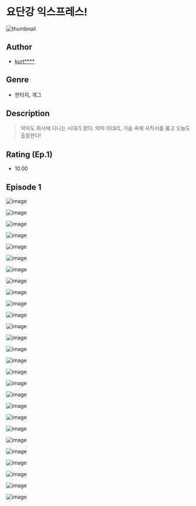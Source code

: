# 요단강 익스프레스!
![thumbnail](https://image-comic.pstatic.net/user_contents_data/challenge_comic/2023/05/25/324964/upload_3906985253816120932_480x623.jpeg)

## Author
- [kurt****](https://comic.naver.com/artistTitle?id=324964)

## Genre
- 판타지, 개그

## Description
> 악마도 회사에 다니는 시대가 왔다. 악마 이대리, 가슴 속에 사직서를 품고 오늘도 출동한다!


## Rating (Ep.1)
- 10.00

## Episode 1
![image](https://image-comic.pstatic.net/user_contents_data/challenge_comic/2023/05/25/324964/upload_3905011427808732773.jpeg)

![image](https://image-comic.pstatic.net/user_contents_data/challenge_comic/2023/05/25/324964/upload_3775816810123835185.jpeg)

![image](https://image-comic.pstatic.net/user_contents_data/challenge_comic/2023/05/25/324964/upload_7305230246773930040.jpeg)

![image](https://image-comic.pstatic.net/user_contents_data/challenge_comic/2023/05/25/324964/upload_3991932219964077925.jpeg)

![image](https://image-comic.pstatic.net/user_contents_data/challenge_comic/2023/05/25/324964/upload_7149009426297663544.jpeg)

![image](https://image-comic.pstatic.net/user_contents_data/challenge_comic/2023/05/25/324964/upload_3906698284804157751.jpeg)

![image](https://image-comic.pstatic.net/user_contents_data/challenge_comic/2023/05/25/324964/upload_7220730789575746872.jpeg)

![image](https://image-comic.pstatic.net/user_contents_data/challenge_comic/2023/05/25/324964/upload_4063994230064046691.jpeg)

![image](https://image-comic.pstatic.net/user_contents_data/challenge_comic/2023/05/25/324964/upload_7378638053119767649.jpeg)

![image](https://image-comic.pstatic.net/user_contents_data/challenge_comic/2023/05/25/324964/upload_3762303821509976678.jpeg)

![image](https://image-comic.pstatic.net/user_contents_data/challenge_comic/2023/05/25/324964/upload_3762817288343073892.jpeg)

![image](https://image-comic.pstatic.net/user_contents_data/challenge_comic/2023/05/25/324964/upload_3832618465444050997.jpeg)

![image](https://image-comic.pstatic.net/user_contents_data/challenge_comic/2023/05/25/324964/upload_3833233092524453939.jpeg)

![image](https://image-comic.pstatic.net/user_contents_data/challenge_comic/2023/05/25/324964/upload_3775534239830061153.jpeg)

![image](https://image-comic.pstatic.net/user_contents_data/challenge_comic/2023/05/25/324964/upload_4063435682435195746.jpeg)

![image](https://image-comic.pstatic.net/user_contents_data/challenge_comic/2023/05/25/324964/upload_3846696840862316644.jpeg)

![image](https://image-comic.pstatic.net/user_contents_data/challenge_comic/2023/05/25/324964/upload_7293686490551367222.jpeg)

![image](https://image-comic.pstatic.net/user_contents_data/challenge_comic/2023/05/25/324964/upload_4050250519353242679.jpeg)

![image](https://image-comic.pstatic.net/user_contents_data/challenge_comic/2023/05/25/324964/upload_3979318614768903220.jpeg)

![image](https://image-comic.pstatic.net/user_contents_data/challenge_comic/2023/05/25/324964/upload_7017844291270883427.jpeg)

![image](https://image-comic.pstatic.net/user_contents_data/challenge_comic/2023/05/25/324964/upload_3472619697732674611.jpeg)

![image](https://image-comic.pstatic.net/user_contents_data/challenge_comic/2023/05/25/324964/upload_3486741794190211430.jpeg)

![image](https://image-comic.pstatic.net/user_contents_data/challenge_comic/2023/05/25/324964/upload_3545238033272224057.jpeg)

![image](https://image-comic.pstatic.net/user_contents_data/challenge_comic/2023/05/25/324964/upload_3474636196924318769.jpeg)

![image](https://image-comic.pstatic.net/user_contents_data/challenge_comic/2023/05/25/324964/upload_3977581591730348386.jpeg)

![image](https://image-comic.pstatic.net/user_contents_data/challenge_comic/2023/05/25/324964/upload_4122544512683292464.jpeg)

![image](https://image-comic.pstatic.net/user_contents_data/challenge_comic/2023/05/25/324964/upload_7090181366514476592.jpeg)
